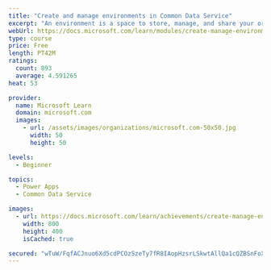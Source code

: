 ```yaml
---
title: "Create and manage environments in Common Data Service"
excerpt: "An environment is a space to store, manage, and share your organization's business data that is stored within an instance of a Common Data Service database.  You can set up one or many environments, depending on the needs of your organization. This module explores these environments and how you can use them with instances of Common Data Service databases."
webUrl: https://docs.microsoft.com/learn/modules/create-manage-environments/
type: course
price: Free
length: PT42M
ratings:
  count: 893
  average: 4.591265
heat: 53

provider:
  name: Microsoft Learn
  domain: microsoft.com
  images:
    - url: /assets/images/organizations/microsoft.com-50x50.jpg
      width: 50
      height: 50

levels:
  - Beginner

topics:
  - Power Apps
  - Common Data Service

images:
  - url: https://docs.microsoft.com/learn/achievements/create-manage-environments-social.png
    width: 800
    height: 400
    isCached: true

secured: "wTuW/FqfACJnuo6Xd5cdPCOzSzeTy7fR8IAopHzsrLSkwtAllQa1cQZBSnFoXj11lBxDtpylST9f9QDrQQDlBoHd3uZ7m2EcXgfgoI4hoCNPzfVCGbJgA1aXi4qTdotlcG9BAcoz0JAbds8bMmPth+X+gVg9qH0T8CyQH5ZPgFNzs4WZKDZvBHLME/29qIag6wdzC+FwlPGPfhdgDedBSwWejSK5A+Ma3jKxF7maj/LqcOpFrgnCcJJkxiUYbI3NrGOfyw1qqOZOpWsUaN33VYPPOlkWWJyNM7LBmgnkRAyocrIhHoAXNaz8Onzn+VeUkhIUKdS4HzUw1U6KupKXDMwS7uOrxQpkNzjoRWGWfv3Ee7DCJxn8NrwB8M20eQzbOMJEF/GCwn0SDRM4x++ckrE0V/qXqSJ7Fjm0brunuXo=;FjpVWNse5ic+pyv9eU2XBw=="
---
```


